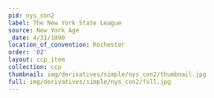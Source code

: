 ```yaml
---
pid: nys_con2
label: The New York State League
source: New York Age
_date: 4/31/1890
location_of_convention: Rochester
order: '02'
layout: ccp_item
collection: ccp
thumbnail: img/derivatives/simple/nys_con2/thumbnail.jpg
full: img/derivatives/simple/nys_con2/full.jpg
---
```

